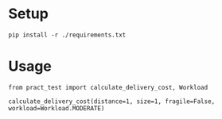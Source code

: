 # Setup

`pip install -r ./requirements.txt`

# Usage

```
from pract_test import calculate_delivery_cost, Workload

calculate_delivery_cost(distance=1, size=1, fragile=False, workload=Workload.MODERATE)
```